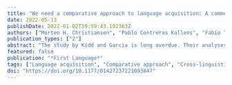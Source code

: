 ```yaml
---
title: "We need a comparative approach to language acquisition: A commentary on Kidd and Garcia (2022)"
date: 2022-05-13
publishDate: 2022-01-02T19:59:43.192363Z
authors: ["Morten H. Christiansen", "Pablo Contreras Kallens", "Fabio Trecca"]
publication_types: ["2"]
abstract: "The study by Kidd and Garcia is long overdue. Their analyses of published research on language acquisition highlight the lack of typological diversity in studies of how children acquire their native tongue. We concur with their conclusion that more research on understudied languages is urgently needed. However, we argue that what the field needs is not just wider cross-linguistic coverage but a systematic comparative approach to language acquisition – one in which investigations of well-studied languages still has much to contribute."
featured: false
publication: "*First Language*"
tags: ["Language acquisition", "Comparative approach", "Cross-linguistic variation", "Socio-communicative environment"]
doi: "https://doi.org/10.1177/01427237221093847"
---
```


